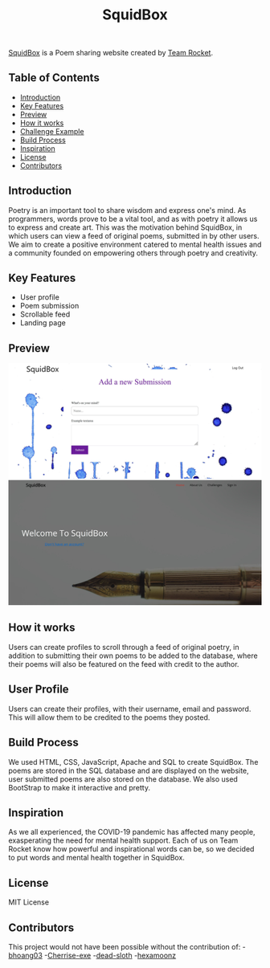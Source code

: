 <h1 align="center" href="https://squidbox.com"> SquidBox </h1> <br>

[SquidBox](https://squidbox.com) is a Poem sharing website created by [Team Rocket](https://github.com/HV-2022-Team-Rocket).

## Table of Contents
<!--Table of contents-->
- [Introduction](#introduction) <br>
- [Key Features](#key-features) <br>
- [Preview](#preview) <br>
- [How it works](#how-it-works) <br>
- [Challenge Example](#challenge-example) <br>
- [Build Process](#build-process) <br>
- [Inspiration](#inspiration) <br>
- [License](#license) <br>
- [Contributors](#contributors) <br>

## Introduction
<!--Introduction: goal of squidbox, inspiration, what it is-->
Poetry is an important tool to share wisdom and express one's mind. As programmers, words prove to be a vital tool, and as with poetry it allows us to express and create art. This was the motivation behind SquidBox, in which users can view a feed of original poems, submitted in by other users. We aim to create a positive environment catered to mental health issues and a community founded on empowering others through poetry and creativity. 
## Key Features
<!--Features of SquidBox-->
- User profile
- Poem submission
- Scrollable feed
- Landing page
## Preview
<!--image of site here-->
![Alt text](https://github.com/HV-2022-Team-Rocket/squidbox/blob/main/public/styles/images/accountsna.JPG)
![Alt text](https://github.com/HV-2022-Team-Rocket/squidbox/blob/main/public/styles/images/landingsnap.JPG)
## How it works
<!--Poem logic-->
Users can create profiles to scroll through a feed of original poetry, in addition to submitting their own poems to be added to the database, where their poems will also be featured on the feed with credit to the author.
## User Profile
<!--User Profile screenshot and what they can do-->
Users can create their profiles, with their username, email and password. This will allow them to be credited to the poems they posted. 
## Build Process
<!--Logic behind it (frontend, backend, user profile creation, poem submission, poem feed-->
We used HTML, CSS, JavaScript, Apache and SQL to create SquidBox. The poems are stored in the SQL database and are displayed on the website, user submitted poems are also stored on the database. We also used BootStrap to make it interactive and pretty.
## Inspiration
<!--Where it was inspired from-->
As we all experienced, the COVID-19 pandemic has affected many people, exasperating the need for mental health support. Each of us on Team Rocket know how powerful and inspirational words can be, so we decided to put words and mental health together in SquidBox.
## License
<!--Licenses-->
MIT License
## Contributors
<!--Links to contributors gits-->
This project would not have been possible without the contribution of:
-[bhoang03](https://github.com/orgs/HV-2022-Team-Rocket/people/bhoang03)
-[Cherrise-exe](https://github.com/orgs/HV-2022-Team-Rocket/people/Cherrise-exe)
-[dead-sloth](https://github.com/orgs/HV-2022-Team-Rocket/people/dead-sloth)
-[hexamoonz](https://github.com/orgs/HV-2022-Team-Rocket/people/hexamoonz)



